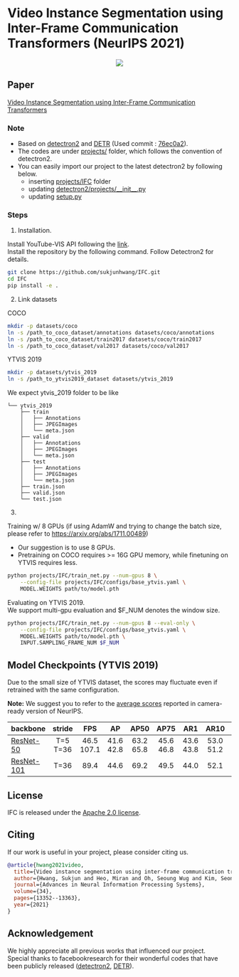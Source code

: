 # Video Instance Segmentation using Inter-Frame Communication Transformers (NeurIPS 2021)
<div align="center">
  <img src="ifc.png"/>
</div>

## Paper
[Video Instance Segmentation using Inter-Frame Communication Transformers](https://arxiv.org/abs/2106.03299)

### Note
* Based on [detectron2](https://github.com/facebookresearch/detectron2) and [DETR](https://github.com/facebookresearch/detr) (Used commit : [76ec0a2](https://github.com/facebookresearch/detectron2/commit/76ec0a2042f742bd8a16dfc81d76d42e24e96792)).
* The codes are under [projects/](projects/) folder, which follows the convention of detectron2.
* You can easily import our project to the latest detectron2 by following below.
  - inserting [projects/IFC](projects/IFC) folder
  - updating [detectron2/projects/__init\_\_.py](detectron2/projects/__init__.py)
  - updating [setup.py](./setup.py)

### Steps

1. Installation.

Install YouTube-VIS API following the [link](https://github.com/youtubevos/cocoapi).\
Install the repository by the following command. Follow Detectron2 for details.
```bash
git clone https://github.com/sukjunhwang/IFC.git
cd IFC
pip install -e .
```

2. Link datasets

COCO
```bash
mkdir -p datasets/coco
ln -s /path_to_coco_dataset/annotations datasets/coco/annotations
ln -s /path_to_coco_dataset/train2017 datasets/coco/train2017
ln -s /path_to_coco_dataset/val2017 datasets/coco/val2017
```

YTVIS 2019
```bash
mkdir -p datasets/ytvis_2019
ln -s /path_to_ytvis2019_dataset datasets/ytvis_2019
```
We expect ytvis_2019 folder to be like
```
└── ytvis_2019
    ├── train
    │   ├── Annotations
    │   ├── JPEGImages
    │   └── meta.json
    ├── valid
    │   ├── Annotations
    │   ├── JPEGImages
    │   └── meta.json
    ├── test
    │   ├── Annotations
    │   ├── JPEGImages
    │   └── meta.json
    ├── train.json
    ├── valid.json
    └── test.json
```

3.

Training w/ 8 GPUs (if using AdamW and trying to change the batch size, please refer to https://arxiv.org/abs/1711.00489)
* Our suggestion is to use 8 GPUs.
* Pretraining on COCO requires >= 16G GPU memory, while finetuning on YTVIS requires less.
```bash
python projects/IFC/train_net.py --num-gpus 8 \
    --config-file projects/IFC/configs/base_ytvis.yaml \
    MODEL.WEIGHTS path/to/model.pth
```

Evaluating on YTVIS 2019.\
We support multi-gpu evaluation and $F_NUM denotes the window size.
```bash
python projects/IFC/train_net.py --num-gpus 8 --eval-only \
    --config-file projects/IFC/configs/base_ytvis.yaml \
    MODEL.WEIGHTS path/to/model.pth \
    INPUT.SAMPLING_FRAME_NUM $F_NUM
```

## Model Checkpoints (YTVIS 2019)
Due to the small size of YTVIS dataset, the scores may fluctuate even if retrained with the same configuration.

**Note:** We suggest you to refer to the [average scores](https://github.com/sukjunhwang/IFC/issues/2) reported in camera-ready version of NeurIPS.

| backbone  | stride | FPS |  AP  | AP50 | AP75 |  AR1 |  AR10 | download |
|:----------|:------:|:----:|:----:|:----:|:----:|:----:|:-----:|:--------:|
| [ResNet-50](projects/IFC/configs/base_ytvis.yaml) | T=5<br>T=36 | 46.5<br>107.1 | 41.6<br>42.8 | 63.2<br>65.8 | 45.6<br>46.8 | 43.6<br>43.8 | 53.0<br>51.2 | [model](https://drive.google.com/file/d/1dwkg91omYLmcIA7ze6MZdZj4H5mWT5Fv/view?usp=share_link) \| [results](https://drive.google.com/file/d/1_h-JnVfuhRB-AVCsxCTBUoqOsA8QAyok/view?usp=share_link) |
| [ResNet-101](projects/IFC/configs/R101_ytvis.yaml) | T=36 | 89.4 | 44.6 | 69.2 | 49.5 | 44.0 | 52.1 | [model](https://drive.google.com/file/d/1s2GnnpDqYIcP-_wX1Rm5vO3VnrfotaCv/view?usp=share_link) \| [results](https://drive.google.com/file/d/1UTHuKGfoW0Lg1BCzW6krEIwfzqlqyGfg/view?usp=share_link) |
## License

IFC is released under the [Apache 2.0 license](LICENSE).

## Citing

If our work is useful in your project, please consider citing us.

```BibTeX
@article{hwang2021video,
  title={Video instance segmentation using inter-frame communication transformers},
  author={Hwang, Sukjun and Heo, Miran and Oh, Seoung Wug and Kim, Seon Joo},
  journal={Advances in Neural Information Processing Systems},
  volume={34},
  pages={13352--13363},
  year={2021}
}
```

## Acknowledgement
We highly appreciate all previous works that influenced our project.\
Special thanks to facebookresearch for their wonderful codes that have been publicly released ([detectron2](https://github.com/facebookresearch/detectron2), [DETR](https://github.com/facebookresearch/detr)).
